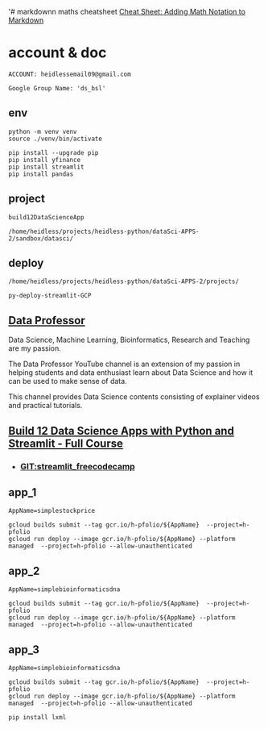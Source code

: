 '# markdownn maths cheatsheet
[Cheat Sheet: Adding Math Notation to Markdown](https://www.upyesp.org/posts/makrdown-vscode-math-notation/#:~:text=Including%20Math%20Notation%20in%20Markdown&text=Inline%20math%20notation%20is%20wrapped,signs%2C%20wrapped%20inside%20triple%20backticks.)

# account & doc
```
ACCOUNT: heidlessemail09@gmail.com

Google Group Name: 'ds_bsl'

```

## env
```
python -m venv venv
source ./venv/bin/activate

pip install --upgrade pip
pip install yfinance
pip install streamlit
pip install pandas

```

## project
```
build12DataScienceApp

/home/heidless/projects/heidless-python/dataSci-APPS-2/sandbox/datasci/

```

## deploy
```
/home/heidless/projects/heidless-python/dataSci-APPS-2/projects/

py-deploy-streamlit-GCP

```

## [Data Professor](https://www.youtube.com/dataprofessor)
Data Science, Machine Learning, Bioinformatics, Research and Teaching are my passion. 

The Data Professor YouTube channel is an extension of my passion in helping students and data enthusiast learn about Data Science and how it can be used to make sense of data. 

This channel provides Data Science contents consisting of explainer videos and practical tutorials.

## [Build 12 Data Science Apps with Python and Streamlit - Full Course](https://www.youtube.com/watch?v=JwSS70SZdyM&list=PLwHsEiLdJVW0WX5SLoPTq2HSwKCKeo0KW&index=66&t=5545s)
- ### [GIT:streamlit_freecodecamp](https://github.com/dataprofessor/streamlit_freecodecamp/tree/main/app_1_simple_stock_price)


## app_1
```
AppName=simplestockprice

gcloud builds submit --tag gcr.io/h-pfolio/${AppName}  --project=h-pfolio
gcloud run deploy --image gcr.io/h-pfolio/${AppName} --platform managed  --project=h-pfolio --allow-unauthenticated

```

## app_2
```
AppName=simplebioinformaticsdna

gcloud builds submit --tag gcr.io/h-pfolio/${AppName}  --project=h-pfolio
gcloud run deploy --image gcr.io/h-pfolio/${AppName} --platform managed  --project=h-pfolio --allow-unauthenticated

```


## app_3
```
AppName=simplebioinformaticsdna

gcloud builds submit --tag gcr.io/h-pfolio/${AppName}  --project=h-pfolio
gcloud run deploy --image gcr.io/h-pfolio/${AppName} --platform managed  --project=h-pfolio --allow-unauthenticated

pip install lxml

```


